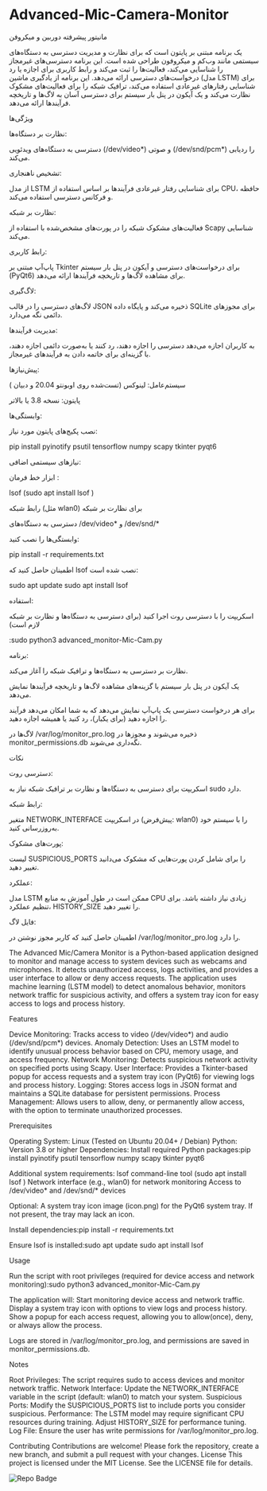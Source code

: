 # Advanced-Mic-Camera-Monitor

مانیتور پیشرفته دوربین و میکروفن

 یک برنامه مبتنی بر پایتون است که برای نظارت و مدیریت دسترسی به دستگاه‌های سیستمی مانند وب‌کم و میکروفون طراحی شده است. این برنامه دسترسی‌های غیرمجاز را شناسایی می‌کند، فعالیت‌ها را ثبت می‌کند و رابط کاربری برای اجازه یا رد درخواست‌های دسترسی ارائه می‌دهد. این برنامه از یادگیری ماشین (مدل LSTM) برای شناسایی رفتارهای غیرعادی استفاده می‌کند، ترافیک شبکه را برای فعالیت‌های مشکوک نظارت می‌کند و یک آیکون در پنل بار سیستم برای دسترسی آسان به لاگ‌ها و تاریخچه فرآیندها ارائه می‌دهد.
 
ویژگی‌ها

نظارت بر دستگاه‌ها:

دسترسی به دستگاه‌های ویدئویی (/dev/video*) و صوتی (/dev/snd/pcm*) را ردیابی می‌کند.

تشخیص ناهنجاری:

از مدل LSTM برای شناسایی رفتار غیرعادی فرآیندها بر اساس استفاده از CPU، حافظه و فرکانس دسترسی استفاده می‌کند.

نظارت بر شبکه: 

فعالیت‌های مشکوک شبکه را در پورت‌های مشخص‌شده با استفاده از Scapy شناسایی می‌کند.

رابط کاربری:

پاپ‌آپ مبتنی بر Tkinter برای درخواست‌های دسترسی و آیکون در پنل بار سیستم (PyQt6) برای مشاهده لاگ‌ها و تاریخچه فرآیندها ارائه می‌دهد.

لاگ‌گیری:

لاگ‌های دسترسی را در قالب JSON ذخیره می‌کند و پایگاه داده SQLite برای مجوزهای دائمی نگه می‌دارد.

مدیریت فرآیندها: 

به کاربران اجازه می‌دهد دسترسی را اجازه دهند، رد کنند یا به‌صورت دائمی اجازه دهند، با گزینه‌ای برای خاتمه دادن به فرآیندهای غیرمجاز.

پیش‌نیازها:

سیستم‌عامل: لینوکس (تست‌شده روی اوبونتو 20.04 و دبیان )

پایتون: نسخه 3.8 یا بالاتر

وابستگی‌ها:

نصب پکیج‌های پایتون مورد نیاز:

pip install pyinotify psutil tensorflow numpy scapy tkinter pyqt6



نیازهای سیستمی اضافی:


ابزار خط فرمان :

lsof (sudo apt install lsof )

رابط شبکه (مثل wlan0) برای نظارت بر شبکه


دسترسی به دستگاه‌های /dev/video* و /dev/snd/*



وابستگی‌ها را نصب کنید:

pip install -r requirements.txt





اطمینان حاصل کنید که lsof نصب شده است:

sudo apt update
sudo apt install lsof




استفاده:

اسکریپت را با دسترسی روت اجرا کنید (برای دسترسی به دستگاه‌ها و نظارت بر شبکه لازم است)

:sudo python3 advanced_monitor-Mic-Cam.py



برنامه:

نظارت بر دسترسی به دستگاه‌ها و ترافیک شبکه را آغاز می‌کند.

یک آیکون در پنل بار سیستم با گزینه‌های مشاهده لاگ‌ها و تاریخچه فرآیندها نمایش می‌دهد.

برای هر درخواست دسترسی یک پاپ‌آپ نمایش می‌دهد که به شما امکان می‌دهد فرآیند را اجازه دهید (برای یکبار)، رد کنید یا همیشه اجازه دهید.


لاگ‌ها در /var/log/monitor_pro.log ذخیره می‌شوند و مجوزها در monitor_permissions.db نگه‌داری می‌شوند.

نکات

دسترسی روت:

اسکریپت برای دسترسی به دستگاه‌ها و نظارت بر ترافیک شبکه نیاز به sudo دارد.

رابط شبکه:

متغیر NETWORK_INTERFACE در اسکریپت (پیش‌فرض: wlan0) را با سیستم خود به‌روزرسانی کنید.

پورت‌های مشکوک:

لیست SUSPICIOUS_PORTS را برای شامل کردن پورت‌هایی که مشکوک می‌دانید تغییر دهید.

عملکرد:

مدل LSTM ممکن است در طول آموزش به منابع CPU زیادی نیاز داشته باشد. برای تنظیم عملکرد، HISTORY_SIZE را تغییر دهید.

فایل لاگ:

اطمینان حاصل کنید که کاربر مجوز نوشتن در /var/log/monitor_pro.log را دارد.






The Advanced Mic/Camera Monitor is a Python-based application designed to monitor and manage access to system devices such as webcams and microphones. It detects unauthorized access, logs activities, and provides a user interface to allow or deny access requests. The application uses machine learning (LSTM model) to detect anomalous behavior, monitors network traffic for suspicious activity, and offers a system tray icon for easy access to logs and process history.

Features

Device Monitoring: Tracks access to video (/dev/video*) and audio (/dev/snd/pcm*) devices.
Anomaly Detection: Uses an LSTM model to identify unusual process behavior based on CPU, memory usage, and access frequency.
Network Monitoring: Detects suspicious network activity on specified ports using Scapy.
User Interface: Provides a Tkinter-based popup for access requests and a system tray icon (PyQt6) for viewing logs and process history.
Logging: Stores access logs in JSON format and maintains a SQLite database for persistent permissions.
Process Management: Allows users to allow, deny, or permanently allow access, with the option to terminate unauthorized processes.

Prerequisites

Operating System: Linux (Tested on Ubuntu 20.04+ / Debian)
Python: Version 3.8 or higher
Dependencies:
Install required Python packages:pip install pyinotify psutil tensorflow numpy scapy tkinter pyqt6


Additional system requirements:
lsof command-line tool (sudo apt install lsof )
Network interface (e.g., wlan0) for network monitoring
Access to /dev/video* and /dev/snd/* devices


Optional:
A system tray icon image (icon.png) for the PyQt6 system tray. If not present, the tray may lack an icon.


Install dependencies:pip install -r requirements.txt


Ensure lsof is installed:sudo apt update
sudo apt install lsof


Usage

Run the script with root privileges (required for device access and network monitoring):sudo python3 advanced_monitor-Mic-Cam.py


The application will:
Start monitoring device access and network traffic.
Display a system tray icon with options to view logs and process history.
Show a popup for each access request, allowing you to allow(once), deny, or always allow the process.


Logs are stored in /var/log/monitor_pro.log, and permissions are saved in monitor_permissions.db.

Notes

Root Privileges: The script requires sudo to access devices and monitor network traffic.
Network Interface: Update the NETWORK_INTERFACE variable in the script (default: wlan0) to match your system.
Suspicious Ports: Modify the SUSPICIOUS_PORTS list to include ports you consider suspicious.
Performance: The LSTM model may require significant CPU resources during training. Adjust HISTORY_SIZE for performance tuning.
Log File: Ensure the user has write permissions for /var/log/monitor_pro.log.

Contributing
Contributions are welcome! Please fork the repository, create a new branch, and submit a pull request with your changes.
License
This project is licensed under the MIT License. See the LICENSE file for details.

![Repo Badge](https://visitor-badge.laobi.icu/badge?page_id=null-err0r.Advanced-Mic-Camera-Monitor) 
